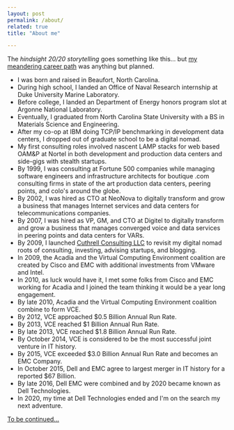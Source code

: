 ```yaml
---
layout: post
permalink: /about/
related: true
title: "About me"

---
```


The _hindsight 20/20 storytelling_ goes something like this... but [my meandering career path](/resume/) was anything but planned.

* I was born and raised in Beaufort, North Carolina.
* During high school, I landed an Office of Naval Research internship at Duke University Marine Laboratory.
* Before college, I landed an Department of Energy honors program slot at Argonne National Laboratory.
* Eventually, I graduated from North Carolina State University with a BS in Materials Science and Engineering. 
* After my co-op at IBM doing TCP/IP benchmarking in development data centers, I dropped out of graduate school to be a digital nomad. 
* My first consulting roles involved nascent LAMP stacks for web based OAM&P at Nortel in both development and production data centers and side-gigs with stealth startups. 
* By 1999, I was consulting at Fortune 500 companies while managing software engineers and infrastructure architects for boutique .com consulting firms in state of the art production data centers, peering points, and colo's around the globe. 
* By 2002, I was hired as CTO at NeoNova to digitally transform and grow a business that manages Internet services and data centers for telecommunications companies.
* By 2007, I was hired as VP, GM, and CTO at Digitel to digitally transform and grow a business that manages converged voice and data services in peering points and data centers for VARs. 
* By 2009, I launched [Cuthrell Consulting LLC](https://cuthrell.com) to revisit my digital nomad roots of consulting, investing, advising startups, and blogging.
* In 2009, the Acadia and the Virtual Computing Environment coalition are created by Cisco and EMC with additional investments from VMware and Intel.
* In 2010, as luck would have it, I met some folks from Cisco and EMC working for Acadia and I joined the team thinking it would be a year long engagement. 
* By late 2010, Acadia and the Virtual Computing Environment coalition combine to form VCE. 
* By 2012, VCE approached $0.5 Billion Annual Run Rate. 
* By 2013, VCE reached $1 Billion Annual Run Rate. 
* By late 2013, VCE reached $1.8 Billion Annual Run Rate. 
* By October 2014, VCE is considered to be the most successful joint venture in IT history. 
* By 2015, VCE exceeded $3.0 Billion Annual Run Rate and becomes an EMC Company. 
* In October 2015, Dell and EMC agree to largest merger in IT history for a reported $67 Billion. 
* By late 2016, Dell EMC were combined and by 2020 became known as Dell Technologies.
* In 2020, my time at Dell Technologies ended and I'm on the search my next adventure.

[To be continued...](/resume/)
